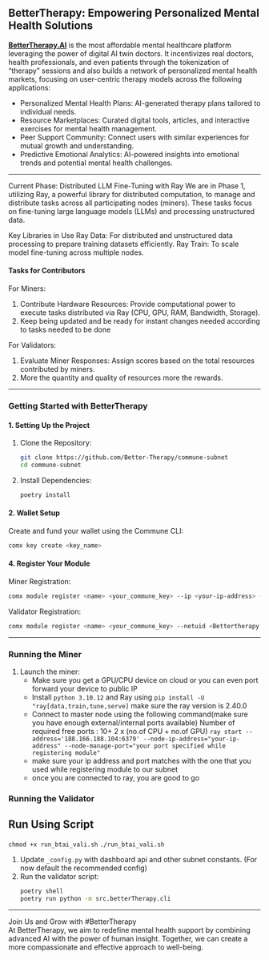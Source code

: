 
## BetterTherapy: Empowering Personalized Mental Health Solutions  

[**BetterTherapy.AI**]("https://bettertherapy.ai/) is the most affordable mental healthcare platform leveraging the power of digital AI twin doctors. It incentivizes real doctors, health professionals, and even patients through the tokenization of “therapy” sessions and also builds a network of personalized mental health markets, focusing on user-centric therapy models across the following applications:  
- Personalized Mental Health Plans: AI-generated therapy plans tailored to individual needs.  
- Resource Marketplaces: Curated digital tools, articles, and interactive exercises for mental health management.  
- Peer Support Community: Connect users with similar experiences for mutual growth and understanding.  
- Predictive Emotional Analytics: AI-powered insights into emotional trends and potential mental health challenges.   

---

Current Phase: Distributed LLM Fine-Tuning with Ray
We are in Phase 1, utilizing Ray, a powerful library for distributed computation, to manage and distribute tasks across all participating nodes (miners). These tasks focus on fine-tuning large language models (LLMs) and processing unstructured data.

Key Libraries in Use
Ray Data: For distributed and unstructured data processing to prepare training datasets efficiently.
Ray Train: To scale model fine-tuning across multiple nodes.

#### Tasks for Contributors  

For Miners:  
1. Contribute Hardware Resources: Provide computational power to execute tasks distributed via Ray (CPU, GPU, RAM, Bandwidth, Storage).
2. Keep being updated and be ready for instant changes needed according to tasks needed to be done

For Validators:  
1. Evaluate Miner Responses: Assign scores based on the total resources contributed by miners. 
2. More the quantity and quality of resources more the rewards. 

---

### Getting Started with BetterTherapy  

#### 1. Setting Up the Project  
1. Clone the Repository:  
   ```bash
   git clone https://github.com/Better-Therapy/commune-subnet
   cd commune-subnet 
   ```  
2. Install Dependencies:  
   ```bash
   poetry install  
   ```  

#### 2. Wallet Setup  
Create and fund your wallet using the Commune CLI:  
```bash
comx key create <key_name>  
```  

#### 4. Register Your Module  

Miner Registration:  
```bash
comx module register <name> <your_commune_key> --ip <your-ip-address> --port <port> --netuid <Bettertherapy netuid>  
```  

Validator Registration:  
```bash
comx module register <name> <your_commune_key> --netuid <Bettertherapy netuid>  
```  

---

### Running the Miner  

1. Launch the miner:  
   - Make sure you get a GPU/CPU device on cloud or you can even port forward your device to public IP
   - Install `python 3.10.12` and Ray using `pip install -U "ray[data,train,tune,serve]` make sure the ray version is 2.40.0
   - Connect to master node using the following command(make sure you have enough external/internal ports available) Number of required free ports : 10+ 2 x (no.of CPU + no.of GPU)
      `ray start --address='188.166.188.104:6379' --node-ip-address="your-ip-address" --node-manage-port="your port specified while registering module"`
   - make sure your ip address and port matches with the one that you used while registering module to our subnet
   - once you are connected to ray, you are good to go
   

### Running the Validator  

## Run Using Script
`chmod +x run_btai_vali.sh`
`./run_btai_vali.sh`

1. Update `_config.py` with dashboard api and other subnet constants. (For now default the recommended config)  
2. Run the validator script:  
   ```bash
   poetry shell  
   poetry run python -m src.betterTherapy.cli 
   ```  

---

Join Us and Grow with #BetterTherapy  
At BetterTherapy, we aim to redefine mental health support by combining advanced AI with the power of human insight. Together, we can create a more compassionate and effective approach to well-being.
